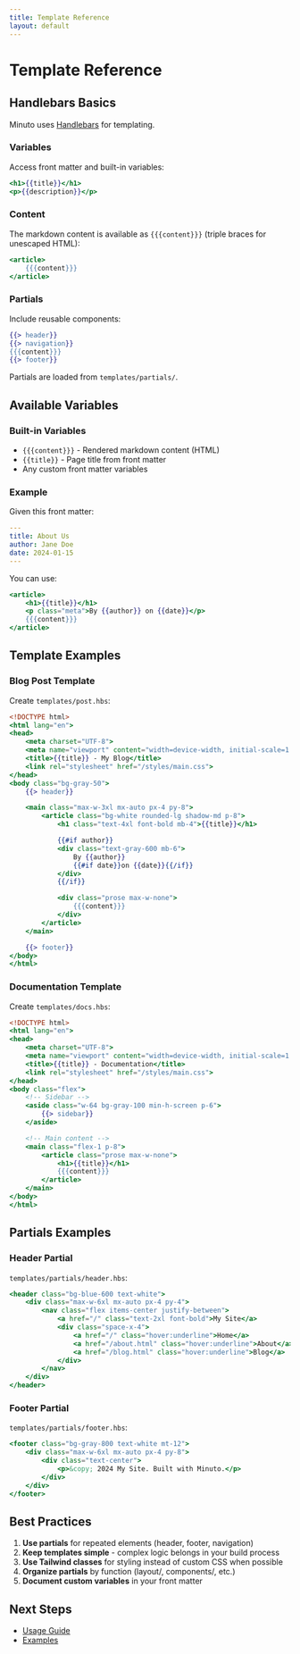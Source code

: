 ```yaml
---
title: Template Reference
layout: default
---
```


# Template Reference

## Handlebars Basics

Minuto uses [Handlebars](https://handlebarsjs.com/) for templating.

### Variables

Access front matter and built-in variables:

```handlebars
<h1>{{title}}</h1>
<p>{{description}}</p>
```

### Content

The markdown content is available as `{{{content}}}` (triple braces for unescaped HTML):

```handlebars
<article>
    {{{content}}}
</article>
```

### Partials

Include reusable components:

```handlebars
{{> header}}
{{> navigation}}
{{{content}}}
{{> footer}}
```

Partials are loaded from `templates/partials/`.

## Available Variables

### Built-in Variables

- `{{{content}}}` - Rendered markdown content (HTML)
- `{{title}}` - Page title from front matter
- Any custom front matter variables

### Example

Given this front matter:

```yaml
---
title: About Us
author: Jane Doe
date: 2024-01-15
---
```

You can use:

```handlebars
<article>
    <h1>{{title}}</h1>
    <p class="meta">By {{author}} on {{date}}</p>
    {{{content}}}
</article>
```

## Template Examples

### Blog Post Template

Create `templates/post.hbs`:

```handlebars
<!DOCTYPE html>
<html lang="en">
<head>
    <meta charset="UTF-8">
    <meta name="viewport" content="width=device-width, initial-scale=1.0">
    <title>{{title}} - My Blog</title>
    <link rel="stylesheet" href="/styles/main.css">
</head>
<body class="bg-gray-50">
    {{> header}}

    <main class="max-w-3xl mx-auto px-4 py-8">
        <article class="bg-white rounded-lg shadow-md p-8">
            <h1 class="text-4xl font-bold mb-4">{{title}}</h1>

            {{#if author}}
            <div class="text-gray-600 mb-6">
                By {{author}}
                {{#if date}}on {{date}}{{/if}}
            </div>
            {{/if}}

            <div class="prose max-w-none">
                {{{content}}}
            </div>
        </article>
    </main>

    {{> footer}}
</body>
</html>
```

### Documentation Template

Create `templates/docs.hbs`:

```handlebars
<!DOCTYPE html>
<html lang="en">
<head>
    <meta charset="UTF-8">
    <meta name="viewport" content="width=device-width, initial-scale=1.0">
    <title>{{title}} - Documentation</title>
    <link rel="stylesheet" href="/styles/main.css">
</head>
<body class="flex">
    <!-- Sidebar -->
    <aside class="w-64 bg-gray-100 min-h-screen p-6">
        {{> sidebar}}
    </aside>

    <!-- Main content -->
    <main class="flex-1 p-8">
        <article class="prose max-w-none">
            <h1>{{title}}</h1>
            {{{content}}}
        </article>
    </main>
</body>
</html>
```

## Partials Examples

### Header Partial

`templates/partials/header.hbs`:

```handlebars
<header class="bg-blue-600 text-white">
    <div class="max-w-6xl mx-auto px-4 py-4">
        <nav class="flex items-center justify-between">
            <a href="/" class="text-2xl font-bold">My Site</a>
            <div class="space-x-4">
                <a href="/" class="hover:underline">Home</a>
                <a href="/about.html" class="hover:underline">About</a>
                <a href="/blog.html" class="hover:underline">Blog</a>
            </div>
        </nav>
    </div>
</header>
```

### Footer Partial

`templates/partials/footer.hbs`:

```handlebars
<footer class="bg-gray-800 text-white mt-12">
    <div class="max-w-6xl mx-auto px-4 py-8">
        <div class="text-center">
            <p>&copy; 2024 My Site. Built with Minuto.</p>
        </div>
    </div>
</footer>
```

## Best Practices

1. **Use partials** for repeated elements (header, footer, navigation)
2. **Keep templates simple** - complex logic belongs in your build process
3. **Use Tailwind classes** for styling instead of custom CSS when possible
4. **Organize partials** by function (layout/, components/, etc.)
5. **Document custom variables** in your front matter

## Next Steps

- [Usage Guide](usage.html)
- [Examples](examples/)
